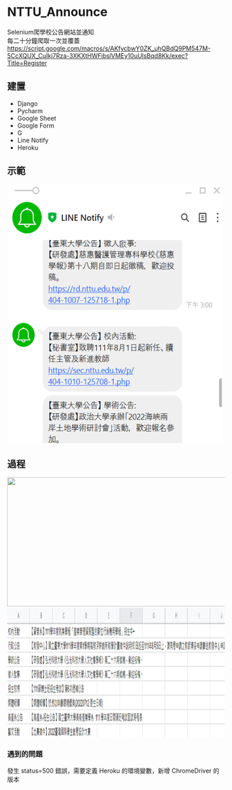 # NTTU_Announce
Selenium爬學校公告網站並通知
<br>每二十分鐘爬取一次並覆蓋<br>
https://script.google.com/macros/s/AKfycbwY0ZK_uhQBdQ9PM547M-5CcXQUX_CuIkj7Rza-3XKXtHWFibslVMEy10uUlsBqd8Kk/exec?Title=Register
## 建置
* Django
* Pycharm
* Google Sheet
* Google Form
* G
* Line Notify
* Heroku

## 示範
<img width="500" height="600" src="https://github.com/SmallliDinosaur/NTTU_Announce/blob/main/%E7%AF%84%E4%BE%8B.png"/>

## 過程
<img width="700" height="300" src="https://github.com/SmallliDinosaur/NTTU_Announce/blob/main/image/%E9%80%A3.png"/>
<img width="700" height="300" src="https://github.com/SmallliDinosaur/NTTU_Announce/blob/main/image/sheet.png"/>

<br>

### 遇到的問題
發生 status=500 錯誤，需要定義 Heroku 的環境變數，新增 ChromeDriver 的版本
